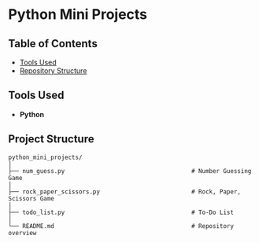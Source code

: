 # Python Mini Projects

## Table of Contents
* [Tools Used]()
* [Repository Structure]()

## Tools Used
* **Python**

## Project Structure
```
python_mini_projects/
│
├── num_guess.py                                    # Number Guessing Game
│
├── rock_paper_scissors.py                          # Rock, Paper, Scissors Game
│
├── todo_list.py                                    # To-Do List 
│
└── README.md                                       # Repository overview
```




